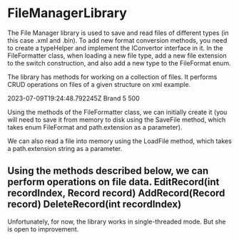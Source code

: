 # FileManagerLibrary

The File Manager library is used to save and read files of different types (in this case .xml and .bin).
To add new format conversion methods, you need to create a typeHelper and implement the IConvertor interface in it.
In the FileFormatter class, when loading a new file type, add a new file extension to the switch construction, and also add a new type to the FileFormat enum.

The library has methods for working on a collection of files. It performs CRUD operations on files of a given structure on xml example.

<Document>
  <Cars>
    <Car>
      <Date>2023-07-09T19:24:48.792245Z</Date>
      <BrandName>Brand 5</BrandName>
      <Price>500</Price>
    </Car>
  </Cars>
</Document>


Using the methods of the FileFormatter class, we can initially create it (you will need to save it from memory to disk using the SaveFile method, which takes enum FileFormat and path.extension as a parameter).

We can also read a file into memory using the LoadFile method, which takes a path.extension string as a parameter.

Using the methods described below, we can perform operations on file data.
EditRecord(int recordIndex, Record record)
AddRecord(Record record)
DeleteRecord(int recordIndex)
------------------------------------------
Unfortunately, for now, the library works in single-threaded mode.
But she is open to improvement.
